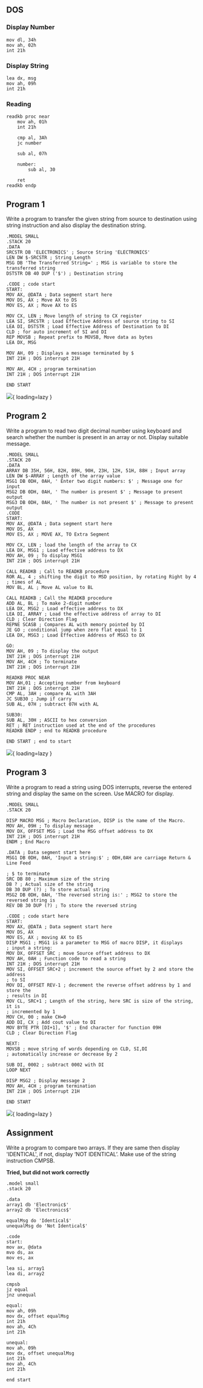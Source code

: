 ## DOS

### Display Number

```assembly
mov dl, 34h
mov ah, 02h
int 21h
```

### Display String

```assembly
lea dx, msg
mov ah, 09h
int 21h
```

### Reading

```assembly
readkb proc near
	mov ah, 01h
	int 21h
	
	cmp al, 3Ah
	jc number
	
	sub al, 07h
	
	number:
		sub al, 30
	
	ret
readkb endp
```

## Program 1

Write a program to transfer the given string from source to destination using string instruction and also display the destination string.

```assembly
.MODEL SMALL
.STACK 20
.DATA
SRCSTR DB 'ELECTRONICS' ; Source String 'ELECTRONICS'
LEN DW $-SRCSTR ; String Length
MSG DB 'The Transferred String=' ; MSG is variable to store the transferred string
DSTSTR DB 40 DUP ('$') ; Destination string

.CODE ; code start
START:
MOV AX, @DATA ; Data segment start here
MOV DS, AX ; Move AX to DS
MOV ES, AX ; Move AX to ES

MOV CX, LEN ; Move length of string to CX register
LEA SI, SRCSTR ; Load Effective Address of source string to SI
LEA DI, DSTSTR ; Load Effective Address of Destination to DI
CLD ; for auto increment of SI and DI
REP MOVSB ; Repeat prefix to MOVSB, Move data as bytes
LEA DX, MSG

MOV AH, 09 ; Displays a message terminated by $
INT 21H ; DOS interrupt 21H

MOV AH, 4CH ; program termination
INT 21H ; DOS interrupt 21H

END START
```

![](assets/p05_01.png){ loading=lazy }

## Program 2

Write a program to read two digit decimal number using keyboard and search whether the number is present in an array or not. Display suitable message.

```assembly
.MODEL SMALL
.STACK 20
.DATA
ARRAY DB 35H, 56H, 82H, 89H, 90H, 23H, 12H, 51H, 88H ; Input array
LEN DW $-ARRAY ; Length of the array value
MSG1 DB 0DH, 0AH, ' Enter two digit numbers: $' ; Message one for input
MSG2 DB 0DH, 0AH, ' The number is present $' ; Message to present output
MSG3 DB 0DH, 0AH, ' The number is not present $' ; Message to present output
.CODE
START:
MOV AX, @DATA ; Data segment start here
MOV DS, AX
MOV ES, AX ; MOVE AX, TO Extra Segment

MOV CX, LEN ; load the length of the array to CX
LEA DX, MSG1 ; Load effective address to DX
MOV AH, 09 ; To display MSG1
INT 21H ; DOS interrupt 21H

CALL READKB ; Call to READKB procedure
ROR AL, 4 ; shifting the digit to MSD position, by rotating Right by 4
; times of AL
MOV BL, AL ; Move AL value to BL

CALL READKB ; Call the READKB procedure
ADD AL, BL ; To make 2-digit number
LEA DX, MSG2 ; Load effective address to DX
LEA DI, ARRAY ; Load the effective address of array to DI
CLD ; Clear Direction Flag
REPNE SCASB ; Compares AL with memory pointed by DI
JE GO ; conditional jump when zero flat equal to 1
LEA DX, MSG3 ; Load Effective Address of MSG3 to DX

GO:
MOV AH, 09 ; To display the output
INT 21H ; DOS interrupt 21H
MOV AH, 4CH ; To terminate
INT 21H ; DOS interrupt 21H

READKB PROC NEAR
MOV AH,01 ; Accepting number from keyboard
INT 21H ; DOS interrupt 21H
CMP AL, 3AH ; compare AL with 3AH
JC SUB30 ; Jump if carry
SUB AL, 07H ; subtract 07H with AL

SUB30:
SUB AL, 30H ; ASCII to hex conversion
RET ; RET instruction used at the end of the procedures
READKB ENDP ; end to READKB procedure

END START ; end to start
```

![](assets/p05_02.png){ loading=lazy }

## Program 3

Write a program to read a string using DOS interrupts, reverse the entered string and display the same on the screen. Use MACRO for display.

```assembly
.MODEL SMALL
.STACK 20

DISP MACRO MSG ; Macro Declaration, DISP is the name of the Macro.
MOV AH, 09H ; To display message
MOV DX, OFFSET MSG ; Load the MSG offset address to DX
INT 21H ; DOS interrupt 21H
ENDM ; End Macro

.DATA ; Data segment start here
MSG1 DB 0DH, 0AH, 'Input a string:$' ; 0DH,0AH are carriage Return & Line Feed

; $ to terminate
SRC DB 80 ; Maximum size of the string
DB ? ; Actual size of the string
DB 30 DUP (?) ; To store actual string
MSG2 DB 0DH, 0AH, 'The reversed string is:' ; MSG2 to store the reversed string is
REV DB 30 DUP (?) ; To store the reversed string

.CODE ; code start here
START:
MOV AX, @DATA ; Data segment start here
MOV DS, AX
MOV ES, AX ; moving AX to ES
DISP MSG1 ; MSG1 is a parameter to MSG of macro DISP, it displays
; input a string:
MOV DX, OFFSET SRC ; move Source offset address to DX
MOV AH, 0AH ; Function code to read a string
INT 21H ; DOS interrupt 21H
MOV SI, OFFSET SRC+2 ; increment the source offset by 2 and store the address
; to SI
MOV DI, OFFSET REV-1 ; decrement the reverse offset address by 1 and store the
; results in DI
MOV CL, SRC+1 ; Length of the string, here SRC is size of the string, it is
; incremented by 1
MOV CH, 00 ; make CH=0
ADD DI, CX ; Add cout value to DI
MOV BYTE PTR [DI+1], '$' ; End character for function 09H
CLD ; Clear Direction Flag

NEXT:
MOVSB ; move string of words depending on CLD, SI,DI
; automatically increase or decrease by 2

SUB DI, 0002 ; subtract 0002 with DI
LOOP NEXT

DISP MSG2 ; Display message 2
MOV AH, 4CH ; program termination
INT 21H ; DOS interrupt 21H

END START
```

![](assets/p05_03.png){ loading=lazy }

## Assignment

Write a program to compare two arrays. If they are same then display 'IDENTICAL', if not, display ‘NOT IDENTICAL’. Make use of the string instruction CMPSB.

**Tried, but did not work correctly**

```assembly
.model small
.stack 20

.data
array1 db 'Electronic$'
array2 db 'Electronics$'

equalMsg do 'Identical$'
unequalMsg do 'Not Identical$'

.code
start:
mov ax, @data
mvo ds, ax
mov es, ax

lea si, array1
lea di, array2

cmpsb
jz equal
jnz unequal

equal:
mov ah, 09h
mov dx, offset equalMsg
int 21h
mov ah, 4Ch
int 21h

unequal:
mov ah, 09h
mov dx, offset unequalMsg
int 21h
mov ah, 4Ch
int 21h

end start
```
